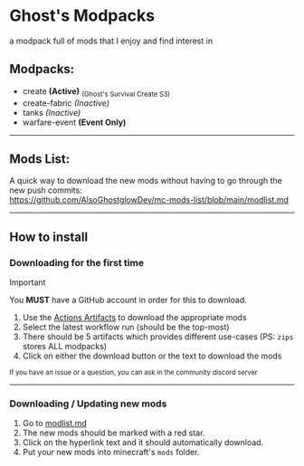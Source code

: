 # Ghost's Modpacks
a modpack full of mods that I enjoy and find interest in

## Modpacks:
- create **(Active)** <sub>(Ghost's Survival Create S3)</sub>
- create-fabric *(Inactive)*
- tanks *(Inactive)*
- warfare-event **(Event Only)**

---

## Mods List:
A quick way to download the new mods without having to go through the new push commits: <br>
https://github.com/AlsoGhostglowDev/mc-mods-list/blob/main/modlist.md

---

## How to install
### Downloading for the first time
> [!IMPORTANT]
> You **MUST** have a GitHub account in order for this to download.

1. Use the [Actions Artifacts](https://github.com/AlsoGhostglowDev/mc-mods-list/actions) to download the appropriate mods
2. Select the latest workflow run (should be the top-most)
3. There should be 5 artifacts which provides different use-cases (PS: `zips` stores ALL modpacks)
4. Click on either the download button or the text to download the mods

<sub>If you have an issue or a question, you can ask in the community discord server</sub>

---

### Downloading / Updating new mods
1. Go to [modlist.md](https://github.com/AlsoGhostglowDev/mc-mods-list/blob/main/modlist.md)
2. The new mods should be marked with a red star.
3. Click on the hyperlink text and it should automatically download.
4. Put your new mods into minecraft's  `mods` folder.
